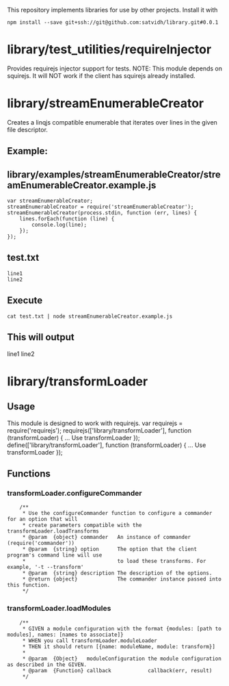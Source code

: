 This repository implements libraries for use by other projects. Install it with
```
npm install --save git+ssh://git@github.com:satvidh/library.git#0.0.1
```

# library/test_utilities/requireInjector
Provides requirejs injector support for tests. 
NOTE: This module depends on squirejs. It will NOT work if the client has squirejs already installed. 

# library/streamEnumerableCreator
Creates a linqjs compatible enumerable that iterates over lines in the given file descriptor.
## Example:
library/examples/streamEnumerableCreator/streamEnumerableCreator.example.js
---------------------------------------------------------------------------
```
var streamEnumerableCreator;
streamEnumerableCreator = require('streamEnumerableCreator');
streamEnumerableCreator(process.stdin, function (err, lines) {
    lines.forEach(function (line) {
        console.log(line);
    });
});
```

test.txt
--------
```
line1
line2

```

Execute
-------
```
cat test.txt | node streamEnumerableCreator.example.js
```

This will output
-----------------
line1
line2

# library/transformLoader
## Usage
This module is designed to work with requirejs.
var requirejs = require('requirejs');
requirejs(['library/transformLoader'], function (transformLoader) {
    ... Use transformLoader 
});
define(['library/transformLoader'], function (transformLoader) {
    ... Use transformLoader 
});

## Functions
### transformLoader.configureCommander
        /**
         * Use the configureCommander function to configure a commander for an option that will
         * create parameters compatible with the transformLoader.loadTransforms
         * @param  {object} commander   An instance of commander (require('commander'))
         * @param  {string} option      The option that the client program's command line will use
         *                              to load these transforms. For example, '-t --transform'
         * @param  {string} description The description of the options.
         * @return {object}             The commander instance passed into this function.
         */

### transformLoader.loadModules
        /**
         * GIVEN a module configuration with the format {modules: [path to modules], names: [names to associate]}
         * WHEN you call transformLoader.moduleLoader
         * THEN it should return [{name: moduleName, module: transform}]
         * 
         * @param  {Object}   moduleConfiguration the module configuration as described in the GIVEN.
         * @param  {Function} callback            callback(err, result)
         */
